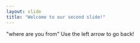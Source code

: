 ```yaml
---
layout: slide
title: "Welcome to our second slide!"
---
```

"where are you from"
Use the left arrow to go back!
